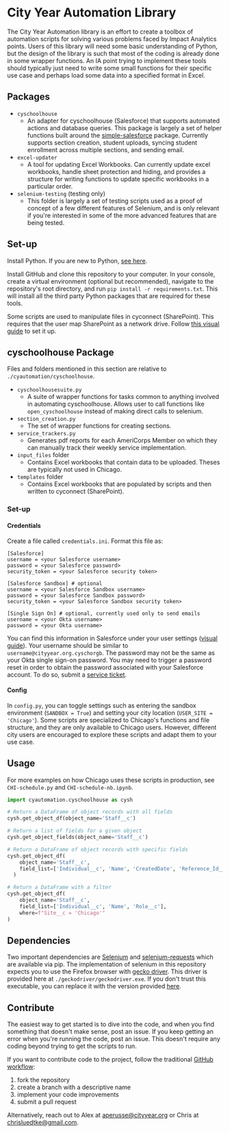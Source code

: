 # City Year Automation Library

The City Year Automation library is an effort to create a toolbox of automation scripts for solving various problems faced
by Impact Analytics points. Users of this library will need some basic understanding of Python, but the design of the
library is such that most of the coding is already done in some wrapper functions.  An IA point trying to implement these
tools should typically just need to write some small functions for their specific use case and perhaps load some data into a
specified format in Excel.

## Packages

* `cyschoolhouse`
  * An adapter for cyschoolhouse (Salesforce) that supports automated actions and database queries. This package is largely a set of helper functions built around the [simple-salesforce](https://github.com/simple-salesforce/simple-salesforce) package. Currently supports section creation, student uploads, syncing student enrollment across multiple sections, and sending email.
* `excel-updater`
  * A tool for updating Excel Workbooks. Can currently update excel workbooks, handle sheet protection and hiding, and provides a structure for writing functions to update specific workbooks in a particular order.
* `selenium-testing` (testing only)
  * This folder is largely a set of testing scripts used as a proof of concept of a few different features of Selenium, and is only relevant if you're interested in some of the more advanced features that are being tested.  

## Set-up

Install Python. If you are new to Python, [see here](README-setup-python.md).

Install GitHub and clone this repository to your computer. In your console, create a virtual environment (optional but recommended), navigate to the repository's root directory, and run `pip install -r requirements.txt`. This will install all the third party Python packages that are required for these tools.

Some scripts are used to manipulate files in cyconnect (SharePoint). This requires that the user map SharePoint as a network drive. Follow [this visual guide](README-setup-cyc.md) to set it up.

## cyschoolhouse Package

Files and folders mentioned in this section are relative to `./cyautomation/cyschoolhouse`.

* `cyschoolhousesuite.py`
  * A suite of wrapper functions for tasks common to anything involved in automating cyschoolhouse.  Allows user to call functions like `open_cyschoolhouse` instead of making direct calls to selenium.
* `section_creation.py`
  * The set of wrapper functions for creating sections.
* `service_trackers.py`
  * Generates pdf reports for each AmeriCorps Member on which they can manually track their weekly service implementation.
* `input_files` folder
  * Contains Excel workbooks that contain data to be uploaded. Theses are typically not used in Chicago.
* `templates` folder
  * Contains Excel workbooks that are populated by scripts and then written to cyconnect (SharePoint).

### Set-up

#### Credentials

Create a file called `credentials.ini`. Format this file as:
```
[Salesforce]
username = <your Salesforce username>
password = <your Salesforce password>
security_token = <your Salesforce security token>

[Salesforce Sandbox] # optional
username = <your Salesforce Sandbox username>
password = <your Salesforce Sandbox password>
security_token = <your Salesforce Sandbox security token>

[Single Sign On] # optional, currently used only to send emails
username = <your Okta username>
password = <your Okta username>
```

You can find this information in Salesforce under your user settings ([visual guide](README-setup-sf.md)). Your username should be similar to `username@cityyear.org.cyschorgb`. The password may not be the same as your Okta single sign-on password. You may need to trigger a password reset in order to obtain the password associated with your Salesforce account. To do so, submit a [service ticket](https://mycityyear.force.com/ServiceDesk/500/o).

#### Config

In `config.py`, you can toggle settings such as entering the sandbox environment (`SANDBOX = True`) and setting your city location (`USER_SITE = 'Chicago'`). Some scripts are specialized to Chicago's functions and file structure, and they are only available to Chicago users. However, different city users are encouraged to explore these scripts and adapt them to your use case.

## Usage

For more examples on how Chicago uses these scripts in production, see `CHI-schedule.py` and `CHI-schedule-nb.ipynb`.

``` python
import cyautomation.cyschoolhouse as cysh

# Return a DataFrame of object records with all fields
cysh.get_object_df(object_name='Staff__c')

# Return a list of fields for a given object
cysh.get_object_fields(object_name='Staff__c')

# Return a DataFrame of object records with specific fields
cysh.get_object_df(
    object_name='Staff__c',
    field_list=['Individual__c', 'Name', 'CreatedDate', 'Reference_Id__c', 'Site__c', 'Role__c']
  )

# Return a DataFrame with a filter
cysh.get_object_df(
    object_name='Staff__c',
    field_list=['Individual__c', 'Name', 'Role__c'],
    where=f"Site__c = 'Chicago'"
)
```

## Dependencies

Two important dependencies are [Selenium](http://selenium-python.readthedocs.io/) and
[selenium-requests](https://github.com/cryzed/Selenium-Requests) which are available via pip. The implementation of selenium in this repository expects you to use the Firefox browser with
[gecko driver](https://github.com/mozilla/geckodriver/releases). This driver is provided here at `./geckodriver/geckodriver.exe`. If you don't trust this executable, you can replace it with the version provided [here](https://github.com/mozilla/geckodriver/releases).

## Contribute

The easiest way to get started is to dive into the code, and when you find something that doesn't make sense, post an issue.  If
you keep getting an error when you're running the code, post an issue.  This doesn't require any coding beyond trying to get the scripts to run.

If you want to contribute code to the project, follow the traditional [GitHub workflow](https://guides.github.com/introduction/flow/):
1. fork the repository
1. create a branch with a descriptive name
1. implement your code improvements
1. submit a pull request

Alternatively, reach out to Alex at aperusse@cityyear.org or Chris at chrisluedtke@gmail.com.
